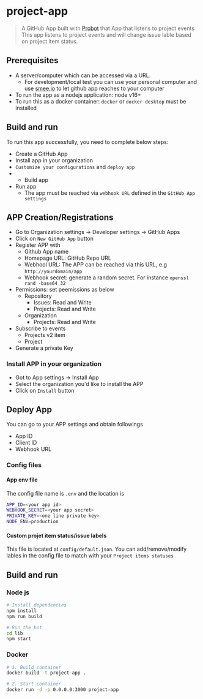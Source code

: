 # project-app

> A GitHub App built with [Probot](https://github.com/probot/probot) that App that listens to project events 
This app listens to project events and will change issue lable based on project item status.

## Prerequisites
- A server/computer which can be accessed via a URL. 
  - For development/local test you can use your personal computer and use [smee.io](https://smee.io/) to let github app reaches to your computer
- To run the app as a nodejs application: node v16+
- To run this as a docker container: `docker` or `docker desktop` must be installed

## Build and run
To run this app successfully, you need to complete below steps:
- Create a GitHub App
- Install app in your organization
- `Customize your configurations` and `deploy app`
- - Build app
- Run app
  - The app must be reached via `webhook URL` defined in the `GitHub App settings`



## APP Creation/Registrations
- Go to Organization settings -> Developer settings -> GitHub Apps
- Click on `New GitHub App` button
- Register APP with
  - Github App name
  - Homepage URL: GitHub Repo URL
  - Webhool URL: The APP can be reached via this URL, e.g `http://yourdomain/app`
  - Webhook secret: generate a random secret. For instance `openssl rand -base64 32`
- Permissions: set peemissions as below
  - Repository 
    - Issues: Read and Write
    - Projects: Read and Write
  - Organization
    - Projects: Read and Write
- Subscribe to events
  - Projects v2 item
  - Project
- Generate a private Key

### Install APP in your organization
- Got to App settings -> Install App
- Select the organization you'd like to install the APP
- Click on `Install` button

## Deploy App
You can go to your APP settings and obtain followings
- App ID
- Client ID
- Webhook URL

### Config files
#### App env file
The config file name is `.env` and the location is 

```bash
APP_ID=<your app id>
WEBHOOK_SECRET=<your app secret>
PRIVATE_KEY=<one line private key>
NODE_ENV=production
```

#### Custom projet item status/issue labels
This file is located at `config/default.json`. You can add/remove/modify lables in the config file to match with your `Project items statuses`

## Build and run

### Node js
```sh
# Install dependencies
npm install
npm run build

# Run the bot
cd lib
npm start
```

### Docker

```sh
# 1. Build container
docker build -t project-app .

# 2. Start container
docker run -d -p 0.0.0.0:3000 project-app
```
